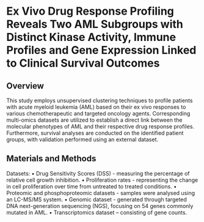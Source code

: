 # Ex Vivo Drug Response Profiling Reveals Two AML Subgroups with Distinct Kinase Activity, Immune Profiles and Gene Expression Linked to Clinical Survival Outcomes

## Overview

This study employs unsupervised clustering techniques to profile patients with acute myeloid leukemia (AML) based on their ex vivo responses to various chemotherapeutic and targeted oncology agents. Corresponding multi-omics datasets are utilized to establish a direct link between the molecular phenotypes of AML and their respective drug response profiles. Furthermore, survival analyses are conducted on the identified patient groups, with validation performed using an external dataset.

## Materials and Methods

Datasets: 
•	Drug Sensitivity Scores (DSS) - measuring the percentage of relative cell growth inhibition.
•	Proliferation rates - representing the change in cell proliferation over time from untreated to treated conditions. 
•	Proteomic and phosphoproteomic datasets - samples were analysed using an LC-MS/MS system.
•	Genomic dataset - generated through targeted DNA next-generation sequencing (NGS), focusing on 54 genes commonly mutated in AML.
•	Transcriptomics dataset – consisting of gene counts.




